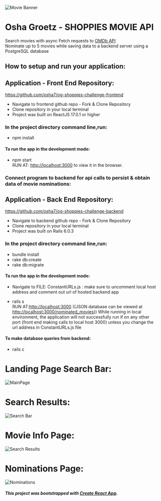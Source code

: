 ![Movie Banner](https://i.imgur.com/yzPy6Pi.jpg)

# Osha Groetz - SHOPPIES MOVIE API

Search movies with async Fetch requests to [OMDb API](http://www.omdbapi.com/)  
Nominate up to 5 movies while saving data to a backend server using a PostgreSQL database

## How to setup and run your application:

## Application - Front End Repository:

https://github.com/osha7/og-shoppies-challenge-frontend

-   Navigate to frontend github repo - Fork & Clone Repository
-   Clone repository in your local terminal
-   Project was built on ReactJS 17.0.1 or higher

### In the project directory command line,run:

-   npm install

#### To run the app in the development mode:

-   npm start  
    RUN AT: [http://localhost:3000](http://localhost:3000) to view it in the browser.

### Connect program to backend for api calls to persist & obtain data of movie nominations:

## Application - Back End Repository:

https://github.com/osha7/og-shoppies-challenge-backend

-   Navigate to backend github repo - Fork & Clone Repository
-   Clone repository in your local terminal
-   Project was built on Rails 6.0.3

### In the project directory command line,run:

-   bundle install
-   rake db:create
-   rake db:migrate

#### To run the app in the development mode:

-   Navigate to FILE: ConstantURLs.js : make sure to uncomment local host address and comment out url of hosted backend app

-   rails s  
    RUN AT:[http://localhost:3000](http://localhost:3002) ((JSON database can be viewed at [http://localhost:3000/nominated_movies](http://localhost:3002/nominated_movies)))
    While running in local environment, the application will not successfully run if on any other port (front end making calls to local host 3000) unless you change the url address in ConstantURLs.js file

#### To make database queries from backend:

-   rails c

# Landing Page Search Bar:

![MainPage]()

# Search Results:

![Search Bar]()

# Movie Info Page:

![Search Results]()

# Nominations Page:

![Nominations]()

##### This project was bootstrapped with [Create React App](https://github.com/facebook/create-react-app).
